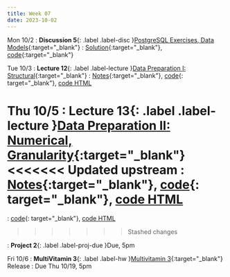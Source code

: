 ```yaml
---
title: Week 07
date: 2023-10-02
---
```


Mon 10/2
: **Discussion 5**{: .label .label-disc }[PostgreSQL Exercises, Data Models](https://drive.google.com/file/d/13kf34OXc_6IZBDrliyXhM4YcVAejOTkr/view?usp=sharing){:target="\_blank"}
  : [Solution](https://drive.google.com/file/d/1KPzKhfanYrxAmcXFLr1L_tXxLv2T9ViK/view?usp=drive_link){:target="\_blank"}, [code](https://data101.datahub.berkeley.edu/hub/user-redirect/git-pull?repo=https%3A%2F%2Fgithub.com%2Fcal-data-eng%2Ffa23-materials&urlpath=lab%2Ftree%2Ffa23-materials%2Fdisc%2Fdisc05%2Fdisc05.ipynb&branch=main){:target="\_blank"}

Tue 10/3
: **Lecture 12**{: .label .label-lecture }[Data Preparation I: Structural](https://docs.google.com/presentation/d/1LtRhc8adpAE-ekaDFhAyQmtkfuRrMpLAI5dSZBNieig/edit?usp=sharing){:target="\_blank"}
  : [Notes](https://drive.google.com/file/d/1SKZzPuxb-ONTA-7nnNoErgVWQKWS3Dsb/view?usp=sharing){:target="\_blank"}, [code](https://data101.datahub.berkeley.edu/hub/user-redirect/git-pull?repo=https%3A%2F%2Fgithub.com%2Fcal-data-eng%2Ffa23-materials&urlpath=lab%2Ftree%2Ffa23-materials%2Flecture%2Flec12%2Flec12.ipynb&branch=main){: target="\_blank"}, [code HTML](../../resources/assets/lectures/lec12/lec12.html)

Thu 10/5
: **Lecture 13**{: .label .label-lecture }[Data Preparation II: Numerical, Granularity](https://docs.google.com/presentation/d/19Nsksm89k8NBap9rwINJJFJeZCDSmF-feM6o0mz868c/edit?usp=sharing){:target="\_blank"}
<<<<<<< Updated upstream
  : [Notes](https://drive.google.com/file/d/1Q-WxPzRVfMj83HjSfxlYC4qDV22TgNVc/view?usp=drive_link){:target="\_blank"}, [code](https://data101.datahub.berkeley.edu/hub/user-redirect/git-pull?repo=https%3A%2F%2Fgithub.com%2Fcal-data-eng%2Ffa23-materials&urlpath=lab%2Ftree%2Ffa23-materials%2Flecture%2Flec13%2Flec13.ipynb&branch=main){: target="\_blank"}, [code HTML](../../resources/assets/lectures/lec13/lec13.html)
=======
  : [code](https://data101.datahub.berkeley.edu/hub/user-redirect/git-pull?repo=https%3A%2F%2Fgithub.com%2Fcal-data-eng%2Ffa23-materials&urlpath=lab%2Ftree%2Ffa23-materials%2Flecture%2Flec13%2Flec13.ipynb&branch=main){: target="\_blank"}, [code HTML](../../resources/assets/lectures/lec13/lec13.html)
>>>>>>> Stashed changes

: **Project 2**{: .label .label-proj-due }Due, 5pm

Fri 10/6
: **MultiVitamin 3**{: .label .label-hw }[Multivitamin 3](https://www.gradescope.com/courses/576229/assignments/3486956){:target="\_blank"} Release
  : Due Thu 10/19, 5pm
